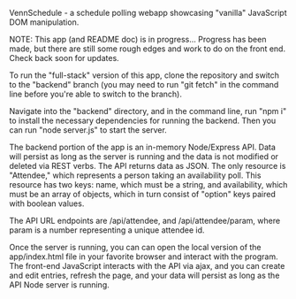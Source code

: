 VennSchedule - a schedule polling webapp showcasing "vanilla" JavaScript DOM manipulation.

NOTE: This app (and README doc) is in progress... Progress has been made, but there are still some rough edges and work to do on the front end. Check back soon for updates.

To run the "full-stack" version of this app, clone the repository and switch to the "backend" branch (you may need to run "git fetch" in the command line before you're able to switch to the branch).

Navigate into the "backend" directory, and in the command line, run "npm i" to install the necessary dependencies for running the backend. Then you can run "node server.js" to start the server.

The backend portion of the app is an in-memory Node/Express API. Data will persist as long as the server is running and the data is not modified or deleted via REST verbs. The API returns data as JSON. The only resource is "Attendee," which represents a person taking an availability poll. This resource has two keys: name, which must be a string, and availability, which must be an array of objects, which in turn consist of "option" keys paired with boolean values.

The API URL endpoints are /api/attendee, and /api/attendee/param, where param is a number representing a unique attendee id.

Once the server is running, you can can open the local version of the app/index.html file in your favorite browser and interact with the program. The front-end JavaScript interacts with the API via ajax, and you can create and edit entries, refresh the page, and your data will persist as long as the API Node server is running.
